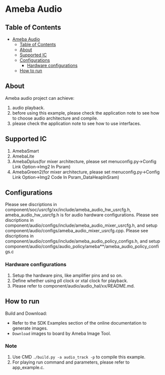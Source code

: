 # Ameba Audio

## Table of Contents

- [Ameba Audio](#ameba-audio)
	- [Table of Contents](#table-of-contents)
	- [About ](#about-)
	- [Supported IC ](#supported-ic-)
	- [Configurations ](#configurations-)
		- [Hardware configurations](#hardware-configurations)
	- [How to run ](#how-to-run-)

## About <a name = "about"></a>

Ameba audio project can achieve:
1. audio playback.
2. before using this example, please check the application note to see how to choose audio architecture and compile.
3. please check the application note to see how to use interfaces.

## Supported IC <a name = "supported-ic"></a>
1. AmebaSmart
2. AmebaLite
3. AmebaDplus(for mixer architecture, please set menuconfig.py->Config Link Option->Img2 In Psram)
4. AmebaGreen2(for mixer architecture, please set menuconfig.py->Config Link Option->Img2 Code In Psram_DataHeapInSram)

## Configurations <a name = "configurations"></a>

Please see discriptions in component/soc/usrcfg/xx/include/ameba_audio_hw_usrcfg.h, ameba_audio_hw_usrcfg.h is for audio hardware configurations.
Please see discriptions in component/audio/configs/include/ameba_audio_mixer_usrcfg.h, and setup component/audio/configs/ameba_audio_mixer_usrcfg.cpp.
Please see discriptions in component/audio/configs/include/ameba_audio_policy_configs.h, and setup component/audio/configs/audio_policy/ameba**/ameba_audio_policy_configs.c

### Hardware configurations

1. Setup the hardware pins, like amplifier pins and so on.
2. Define whether using pll clock or xtal clock for playback.
3. Please refer to component/audio/audio_hal/xx/README.md.

## How to run <a name = "How to run"></a>

Build and Download:
   * Refer to the SDK Examples section of the online documentation to generate images.
   * `Download` images to board by Ameba Image Tool.

### Note

1. Use CMD `./build.py -a audio_track -p` to compile this example.
2. For playing run command and parameters, please refer to app_example.c.
